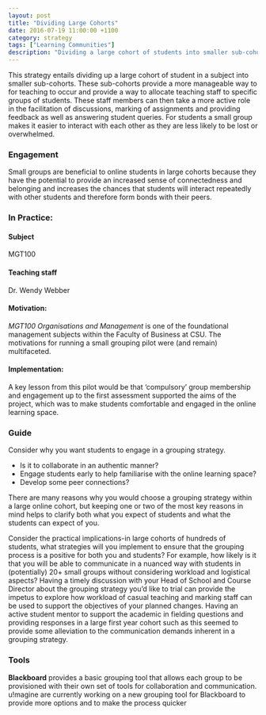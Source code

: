 ```yaml
---
layout: post
title: "Dividing Large Cohorts"
date: 2016-07-19 11:00:00 +1100
category: strategy
tags: ["Learning Communities"] 
description: "Dividing a large cohort of students into smaller sub-cohorts"
---
```


This strategy entails dividing up a large cohort of student in a subject into smaller sub-cohorts. These sub-cohorts provide a more manageable way to for teaching to occur and provide a way to allocate teaching staff to specific groups of students. These staff members can then take a more active role in the facilitation of discussions, marking of assignments and providing feedback as well as answering student queries. For students a small group makes it easier to interact with each other as they are less likely to be lost or overwhelmed.

### Engagement

Small groups are beneficial to online students in large cohorts because they have the potential to provide an increased sense of connectedness and belonging and increases the chances that students will interact repeatedly with other students and therefore form bonds with their peers. 

### In Practice:

#### Subject

MGT100

#### Teaching staff 

Dr. Wendy Webber 

#### Motivation:

*MGT100 Organisations and Management* is one of the foundational management subjects within the Faculty of Business at CSU. The motivations for running a small grouping pilot were (and remain) multifaceted. 

#### Implementation:

A key lesson from this pilot would be that ‘compulsory’ group membership and engagement up to the first assessment supported the aims of the project, which was to make students comfortable and engaged in the online learning space.

### Guide

Consider why you want students to engage in a grouping strategy. 

- Is it to collaborate in an authentic manner? 
- Engage students early to help familiarise with the online learning space? 
- Develop some peer connections?

There are many reasons why you would choose a grouping strategy within a large online cohort, but keeping one or two of the most key reasons in mind helps to clarify both what you expect of students and what the students can expect of you. 

Consider the practical implications-in large cohorts of hundreds of students, what strategies will you implement to ensure that the grouping process is a positive for both you and students? For example, how likely is it that you will be able to communicate in a nuanced way with students in (potentially) 20+ small groups without considering workload and logistical aspects? Having a timely discussion with your Head of School and Course Director about the grouping strategy you’d like to trial can provide the impetus to explore how workload of casual teaching and marking staff can be used to support the objectives of your planned changes. Having an active student mentor to support the academic in fielding questions and providing responses in a large first year cohort such as this seemed to provide some alleviation to the communication demands inherent in a grouping strategy. 

### Tools

**Blackboard** provides a basic grouping tool that allows each group to be provisioned with their own set of tools for collaboration and communication. u!magine are currently working on a new grouping tool for Blackboard to provide more options and to make the process quicker